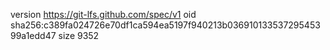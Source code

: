 version https://git-lfs.github.com/spec/v1
oid sha256:c389fa024726e70df1ca594ea5197f940213b03691013353729545399a1edd47
size 9352
